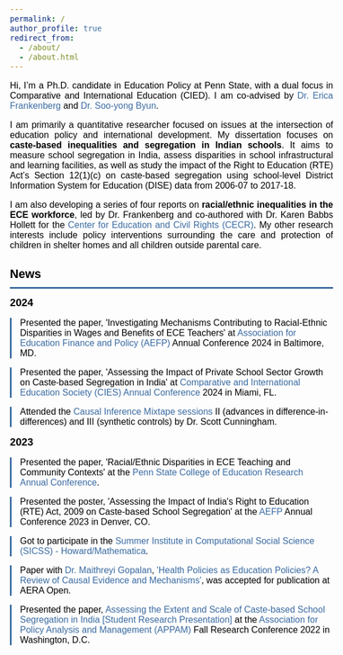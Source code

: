 ```yaml
---
permalink: /
author_profile: true
redirect_from:
  - /about/
  - /about.html
---
```

<html lang="en">
<head>
  <style>
   body {
  	font-family: 'Questrial', sans-serif;
  	color: #000000;
  	font-size: 12.0pt;
	}
	h1 {
  	color: #000000;
  	font-family: 'Questrial', sans-serif;
  	font-size: 16.0pt;
	}
	h2 {
  	color: #000000;
  	font-family: 'Questrial', sans-serif;
  	font-size: 14.0pt;
  	margin-top: 10px;
	}
	a {
  	color: #396AA1;
  	text-decoration: none;
	}
	a:hover {
  	color: #396AA1;
	}
	.news-heading {
		color: #000000;
		font-family: 'Questrial', sans-serif;
  	font-size: 16.0pt;
  	padding-bottom: 10px;
   	border-bottom: #396AA1 3px solid;
	}
	.news-item {
		font-family: 'Questrial', sans-serif;
  	font-size: 12.0pt;
  	margin-bottom: 10px;
  	border-left: #396AA1 3px solid;
  	padding-left: 15px;
	}
  </style>
</head>
<body>

<p align="justify">Hi, I’m a Ph.D. candidate in Education Policy at Penn State, with a dual focus in Comparative and International Education (CIED). I am co-advised by <a href="https://sites.psu.edu/frankenberg/">Dr. Erica Frankenberg</a> and <a href="https://sites.google.com/site/sooyongbyunshomepage/home">Dr. Soo-yong Byun</a>.</p>
   
<p align="justify">I am primarily a quantitative researcher focused on issues at the intersection of education policy and international development. My dissertation focuses on <b>caste-based inequalities and segregation in Indian schools</b>. It aims to measure school segregation in India, assess disparities in school infrastructural and learning facilities, as well as study the impact of the Right to Education (RTE) Act’s Section 12(1)(c) on caste-based segregation using school-level District Information System for Education (DISE) data from 2006-07 to 2017-18.</p>

<p align="justify">I am also developing a series of four reports on <b>racial/ethnic inequalities in the ECE workforce</b>, led by Dr. Frankenberg and co-authored with Dr. Karen Babbs Hollett for the <a href="https://cecr.ed.psu.edu/">Center for Education and Civil Rights (CECR)</a>. My other research interests include policy interventions surrounding the care and protection of children in shelter homes and all children outside parental care.</p>
	 
<h1 class="news-heading">News</h1>

<h2>2024</h2>
  <div class="news-item">
	<p>Presented the paper, 'Investigating Mechanisms Contributing to Racial-Ethnic Disparities in Wages and Benefits of ECE Teachers' at <a href="https://aefpweb.org/">Association for Education Finance and Policy (AEFP)</a> Annual Conference 2024 in Baltimore, MD.</p>
  </div>
 
  <div class="news-item">
	<p>Presented the paper, 'Assessing the Impact of Private School Sector Growth on Caste-based Segregation in India' at <a href="https://conference.cies.us/">Comparative and International Education Society (CIES) Annual Conference</a> 2024 in Miami, FL.</p>
  </div>

  <div class="news-item">
	<p>Attended the <a href="https://www.mixtapesessions.io/sessions/">Causal Inference Mixtape sessions</a> II (advances in difference-in-differences) and III (synthetic controls) by Dr. Scott Cunningham.</p>
  </div>

 <h2>2023</h2>

  <div class="news-item">
	<p>Presented the paper, 'Racial/Ethnic Disparities in ECE Teaching and Community Contexts' at the <a href="https://ed.psu.edu/college-education-research-conference-2023">Penn State College of Education Research Annual Conference</a>.</p>
  </div>
 
  <div class="news-item">
	<p>Presented the poster, 'Assessing the Impact of India's Right to Education (RTE) Act, 2009 on Caste-based School Segregation' at the <a href="https://aefpweb.org/">AEFP</a> Annual Conference 2023 in Denver, CO.</p>
  </div>

   <div class="news-item">
	<p>Got to participate in the <a href="https://sicss.io/2023/howard-mathematica/">Summer Institute in Computational Social Science (SICSS) - Howard/Mathematica</a>.</p>
  </div>

<div class="news-item">
	<p> Paper with <a href="https://maithreyigopalan.mystrikingly.com/?">Dr. Maithreyi Gopalan</a>, <a href="[https://aefpweb.org/](https://journals.sagepub.com/doi/full/10.1177/23328584231177616)">'Health Policies as Education Policies? A Review of Causal Evidence and Mechanisms'</a>, was accepted for publication at AERA Open.</p>
  </div>
 
  <div class="news-item">
	<p>Presented the paper, <a href="https://appam.confex.com/appam/2022/meetingapp.cgi/Paper/46135">Assessing the Extent and Scale of Caste-based School Segregation in India [Student Research Presentation]</a> at the <a href="https://www.appam.org/about-appam/">Association for Policy Analysis and Management (APPAM)</a> Fall Research Conference 2022 in Washington, D.C.</p>
 </div>

</body>
</html>
